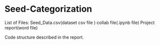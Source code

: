 # Seed-Categorization
List of Files:
      Seed_Data.csv(dataset csv file )
      collab file(.ipynb file)
      Project report(word file) 	

Code structure described in the report.
